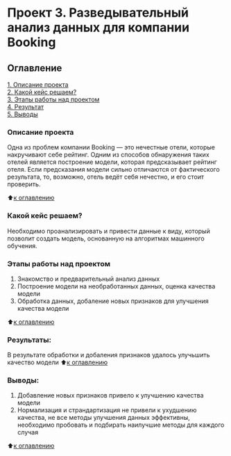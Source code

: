 # Проект 3. Разведывательный анализ данных для компании Booking

## Оглавление  
[1. Описание проекта](https://github.com/DariaGubskaya/SF_rep/blob/main/Project2/README.md#%D0%BE%D0%BF%D0%B8%D1%81%D0%B0%D0%BD%D0%B8%D0%B5-%D0%BF%D1%80%D0%BE%D0%B5%D0%BA%D1%82%D0%B0)  
[2. Какой кейс решаем?](https://github.com/DariaGubskaya/SF_rep/blob/main/Project2/README.md#%D0%BA%D0%B0%D0%BA%D0%BE%D0%B9-%D0%BA%D0%B5%D0%B9%D1%81-%D1%80%D0%B5%D1%88%D0%B0%D0%B5%D0%BC)    
[3. Этапы работы над проектом](https://github.com/DariaGubskaya/SF_rep/blob/main/Project2/README.md#%D1%8D%D1%82%D0%B0%D0%BF%D1%8B-%D1%80%D0%B0%D0%B1%D0%BE%D1%82%D1%8B-%D0%BD%D0%B0%D0%B4-%D0%BF%D1%80%D0%BE%D0%B5%D0%BA%D1%82%D0%BE%D0%BC)  
[4. Результат](https://github.com/DariaGubskaya/SF_rep/blob/main/Project2/README.md#%D1%80%D0%B5%D0%B7%D1%83%D0%BB%D1%8C%D1%82%D0%B0%D1%82%D1%8B)    
[5. Выводы](https://github.com/DariaGubskaya/SF_rep/blob/main/Project2/README.md#%D0%B2%D1%8B%D0%B2%D0%BE%D0%B4%D1%8BB) 

### Описание проекта    
Одна из проблем компании Booking — это нечестные отели, которые накручивают себе рейтинг. Одним из способов обнаружения таких отелей является построение модели, которая предсказывает рейтинг отеля. Если предсказания модели сильно отличаются от фактического результата, то, возможно, отель ведёт себя нечестно, и его стоит проверить.


:arrow_up:[к оглавлению](https://github.com/DariaGubskaya/SF_rep/blob/main/Project2/README.md#%D0%BE%D0%B3%D0%BB%D0%B0%D0%B2%D0%BB%D0%B5%D0%BD%D0%B8%D0%B5)


### Какой кейс решаем?    
Необходимо проанализировать и привести данные к виду, который позволит создать модель, основанную на алгоритмах машинного обучения. 


### Этапы работы над проектом  
1. Знакомство и предварительный анализ данных
2. Построение модели на необработанных данных, оценка качества модели
3. Обработка данных, добаление новых признаков для улучшения качества модели 

:arrow_up:[к оглавлению](https://github.com/DariaGubskaya/SF_rep/blob/main/Project2/README.md#%D0%BE%D0%B3%D0%BB%D0%B0%D0%B2%D0%BB%D0%B5%D0%BD%D0%B8%D0%B5)


### Результаты:  
В результате обработки и добаления признаков удалось улучьшить качество модели
:arrow_up:[к оглавлению](https://github.com/DariaGubskaya/SF_rep/blob/main/Project2/README.md#%D0%BE%D0%B3%D0%BB%D0%B0%D0%B2%D0%BB%D0%B5%D0%BD%D0%B8%D0%B5)


### Выводы:  
1. Добавление новых признаков привело к улучшению качества модели
2. Нормализация и страндартизация не привели к ухудшению качества, не все методы улучшения данных эффективны, необходимо пробовать и подбирать наилучшие методы для каждого случая

:arrow_up:[к оглавлению](https://github.com/DariaGubskaya/SF_rep/blob/main/Project2/README.md#%D0%BE%D0%B3%D0%BB%D0%B0%D0%B2%D0%BB%D0%B5%D0%BD%D0%B8%D0%B5)
